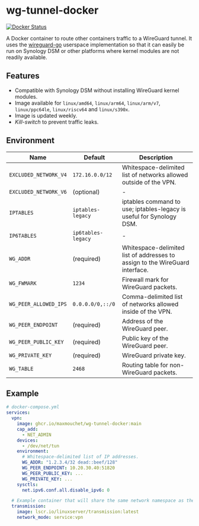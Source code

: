 # wg-tunnel-docker

[![Docker Status](https://img.shields.io/github/workflow/status/maxmouchet/wg-tunnel-docker/Docker?logo=github&label=docker)](https://github.com/maxmouchet/wg-tunnel-docker/actions/workflows/docker.yml)

A Docker container to route other containers traffic to a WireGuard tunnel.
It uses the [wireguard-go](https://github.com/WireGuard/wireguard-go) userspace implementation so that it can easily be run on Synology DSM or other platforms where kernel modules are not readily available.

## Features

- Compatible with Synology DSM without installing WireGuard kernel modules.
- Image available for `linux/amd64`, `linux/arm64`, `linux/arm/v7`, `linux/ppc64le`, `linux/riscv64` and `linux/s390x`.
- Image is updated weekly.
- _Kill-switch_ to prevent traffic leaks.

## Environment

Name                  | Default            | Description
----------------------|--------------------|-------------
`EXCLUDED_NETWORK_V4` | `172.16.0.0/12`    | Whitespace-delimited list of networks allowed outside of the VPN.
`EXCLUDED_NETWORK_V6` | (optional)         | -
`IPTABLES`            | `iptables-legacy`  | iptables command to use; iptables-legacy is useful for Synology DSM.
`IP6TABLES`           | `ip6tables-legacy` | -
`WG_ADDR`             | (required)         | Whitespace-delimited list of addresses to assign to the WireGuard interface.
`WG_FWMARK`           | `1234 `            | Firewall mark for WireGuard packets.
`WG_PEER_ALLOWED_IPS` | `0.0.0.0/0,::/0`   | Comma-delimited list of networks allowed inside of the VPN.
`WG_PEER_ENDPOINT`    | (required)         | Address of the WireGuard peer.
`WG_PEER_PUBLIC_KEY`  | (required)         | Public key of the WireGuard peer.
`WG_PRIVATE_KEY`      | (required)         | WireGuard private key.
`WG_TABLE`            | `2468`             | Routing table for non-WireGuard packets.

## Example

```yml
# docker-compose.yml
services:
  vpn:
    image: ghcr.io/maxmouchet/wg-tunnel-docker:main
    cap_add:
      - NET_ADMIN
    devices:
      - /dev/net/tun
    environment:
      # Whitespace-delimited list of IP addresses.
      WG_ADDR: "1.2.3.4/32 dead::beef/128"
      WG_PEER_ENDPOINT: 10.20.30.40:51820
      WG_PEER_PUBLIC_KEY: ...
      WG_PRIVATE_KEY: ...
    sysctls:
      net.ipv6.conf.all.disable_ipv6: 0

  # Example container that will share the same network namespace as the VPN container.
  transmission:
    image: lscr.io/linuxserver/transmission:latest
    network_mode: service:vpn
```
